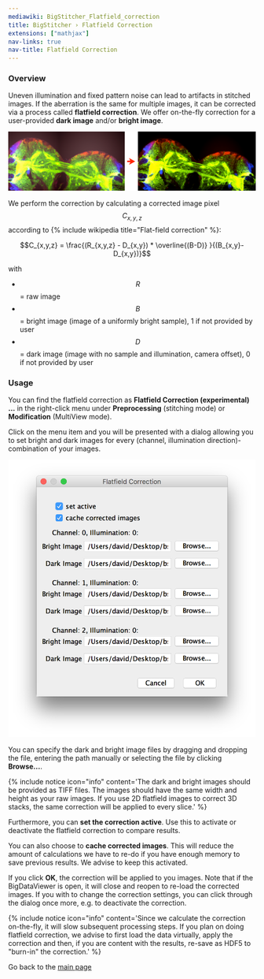 ```yaml
---
mediawiki: BigStitcher_Flatfield_correction
title: BigStitcher › Flatfield Correction
extensions: ["mathjax"]
nav-links: true
nav-title: Flatfield Correction
---
```


### Overview

Uneven illumination and fixed pattern noise can lead to artifacts in stitched images. If the aberration is the same for multiple images, it can be corrected via a process called **flatfield correction**. We offer on-the-fly correction for a user-provided **dark image** and/or **bright image**.

<img src="/media/plugins/bigstitcher/bigstitcher-flatfield-1.png" width="800"/>

We perform the correction by calculating a corrected image pixel $$C_{x,y,z}$$ according to {% include wikipedia title="Flat-field correction" %}:

$$C_{x,y,z} = \frac{(R_{x,y,z} - D_{x,y}) * \overline{(B-D)} }{(B_{x,y}- D_{x,y})}$$

with

-   $$R$$ = raw image
-   $$B$$ = bright image (image of a uniformly bright sample), 1 if not provided by user
-   $$D$$ = dark image (image with no sample and illumination, camera offset), 0 if not provided by user

### Usage

You can find the flatfield correction as **Flatfield Correction (experimental) ...** in the right-click menu under **Preprocessing** (stitching mode) or **Modification** (MultiView mode).

Click on the menu item and you will be presented with a dialog allowing you to set bright and dark images for every (channel, illumination direction)-combination of your images.

<img src="/media/plugins/bigstitcher/bigstitcher-flatfield-2.png" width="600"/>

You can specify the dark and bright image files by dragging and dropping the file, entering the path manually or selecting the file by clicking **Browse...**.

{% include notice icon="info" content='The dark and bright images should be provided as TIFF files. The images should have the same width and height as your raw images. If you use 2D flatfield images to correct 3D stacks, the same correction will be applied to every slice.' %}

Furthermore, you can **set the correction active**. Use this to activate or deactivate the flatfield correction to compare results.

You can also choose to **cache corrected images**. This will reduce the amount of calculations we have to re-do if you have enough memory to save previous results. We advise to keep this activated.

If you click **OK**, the correction will be applied to you images. Note that if the BigDataViewer is open, it will close and reopen to re-load the corrected images. If you with to change the correction settings, you can click through the dialog once more, e.g. to deactivate the correction.

{% include notice icon="info" content='Since we calculate the correction on-the-fly, it will slow subsequent processing steps. If you plan on doing flatfield correction, we advise to first load the data virtually, apply the correction and then, if you are content with the results, re-save as HDF5 to "burn-in" the correction.' %}

Go back to the [main page](/plugins/bigstitcher#documentation)
